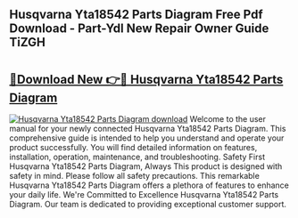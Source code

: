 ## Husqvarna Yta18542 Parts Diagram Free Pdf Download - Part-Ydl New Repair Owner Guide TiZGH

# <h2><a href="http://dfsvr4a.blite.top/?on=Husqvarna+Yta18542+Parts+Diagram">🔗Download New 👉🔴 Husqvarna Yta18542 Parts Diagram</a></h2>

[![Husqvarna Yta18542 Parts Diagram download](https://i.imgur.com/lujVjoI.png)](http://dfsvr4a.blite.top/?on=Husqvarna+Yta18542+Parts+Diagram)
Welcome to the user manual for your newly connected Husqvarna Yta18542 Parts Diagram. This comprehensive guide is intended to help you understand and operate your product successfully. You will find detailed information on features, installation, operation, maintenance, and troubleshooting. Safety First Husqvarna Yta18542 Parts Diagram, Always This product is designed with safety in mind. Please follow all safety precautions. This remarkable Husqvarna Yta18542 Parts Diagram offers a plethora of features to enhance your daily life. We're Committed to Excellence Husqvarna Yta18542 Parts Diagram. Our team is dedicated to providing exceptional customer support.
